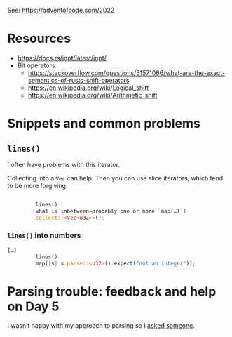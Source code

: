 See: https://adventofcode.com/2022

# Resources

- https://docs.rs/inpt/latest/inpt/
- Bit operators:
  - https://stackoverflow.com/questions/51571066/what-are-the-exact-semantics-of-rusts-shift-operators
  - https://en.wikipedia.org/wiki/Logical_shift
  - https://en.wikipedia.org/wiki/Arithmetic_shift

# Snippets and common problems

## `lines()`

I often have problems with this iterator.

Collecting into a `Vec` can help. Then you can use slice iterators,
which tend to be more forgiving.

``` rust

        .lines()
        [what is inbetween—probably one or more `map(…)`]
        .collect::<Vec<u32>>();
```

### `lines()` into numbers

``` rust
[…]
        .lines()
        .map(|s| s.parse::<u32>().expect("not an integer"));
```

# Parsing trouble: feedback and help on Day 5

I wasn’t happy with my approach to parsing so I [asked
someone](https://www.reddit.com/r/rust/comments/zdkawh/aoc_day_5_how_do_you_deal_with_strange_input/iz1zjjc/).
